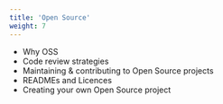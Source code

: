 ```yaml
---
title: 'Open Source'
weight: 7
---
```


- Why OSS
- Code review strategies
- Maintaining & contributing to Open Source projects
- READMEs and Licences
- Creating your own Open Source project
